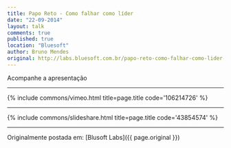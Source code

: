 ```yaml
---
title: Papo Reto - Como falhar como líder
date: "22-09-2014"
layout: talk
comments: true
published: true
location: "Bluesoft"
author: Bruno Mendes
original: http://labs.bluesoft.com.br/papo-reto-como-falhar-como-lider-por-bruno-mendes/
---
```


Acompanhe a apresentação

---------------------------------------

{% include commons/vimeo.html title=page.title code='106214726' %}

---------------------------------------

{% include commons/slideshare.html title=page.title code='43854574' %}

---------------------------------------

Originalmente postada em: [Blusoft Labs]({{ page.original }})
